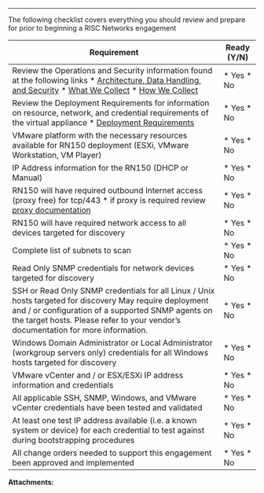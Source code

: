   

  

|    |    |    |    |
| --- | --- | --- | --- |

  

* * *

  

The following checklist covers everything you should review and prepare for prior to beginning a RISC Networks engagement

  

|   Requirement     |   Ready (Y/N)     |
| --- | --- |
|   Review the Operations and Security information found at the following links  *   [Architecture, Data Handling, and Security](https://documentation.riscnetworks.com/overview/architecture%252C-data-handling%252C-and-security)      *   [What We Collect](https://documentation.riscnetworks.com/overview/what-we-collect)      *   [How We Collect](https://documentation.riscnetworks.com/overview/how-we-collect)        |   *   Yes      *   No        |
|   Review the Deployment Requirements for information on resource, network, and credential requirements of the virtual appliance  *   [Deployment Requirements](https://documentation.riscnetworks.com/overview/deployment-requirements)        |   *   Yes      *   No        |
|   VMware platform with the necessary resources available for RN150 deployment (ESXi, VMware Workstation, VM Player)   |   *   Yes      *   No        |
|   IP Address information for the RN150 (DHCP or Manual)   |   *   Yes      *   No        |
|   RN150 will have required outbound Internet access (proxy free) for tcp/443  *   if proxy is required review      [proxy documentation](https://documentation.riscnetworks.com/overview/alternate-and-additional-deployment-methods/appliance-proxy-support)        |   *   Yes      *   No        |
|   RN150 will have required network access to all devices targeted for discovery   |   *   Yes      *   No        |
|   Complete list of subnets to scan   |   *   Yes      *   No        |
|   Read Only SNMP credentials for network devices targeted for discovery   |   *   Yes      *   No        |
|   SSH or Read Only SNMP credentials for all Linux / Unix hosts targeted for discovery  May require deployment and / or configuration of a supported SNMP agents on the target hosts. Please refer to your vendor’s documentation for more information.   |   *   Yes      *   No        |
|   Windows Domain Administrator or Local Administrator (workgroup servers only) credentials for all Windows hosts targeted for discovery   |   *   Yes      *   No        |
|   VMware vCenter and / or ESX/ESXi IP address information and credentials   |   *   Yes      *   No        |
|   All applicable SSH, SNMP, Windows, and VMware vCenter credentials have been tested and validated   |   *   Yes      *   No        |
|   At least one test IP address available (i.e. a known system or device) for each credential to test against during bootstrapping procedures   |   *   Yes      *   No        |
|   All change orders needed to support this engagement been approved and implemented   |   *   Yes      *   No        |

 **Attachments:** 

